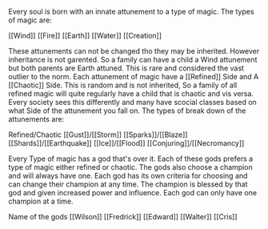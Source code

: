 Every soul is born with an innate attunement to a type of magic. The types of magic are:

[[Wind]]
[[Fire]]
[[Earth]]
[[Water]]
[[Creation]]

These attunements can not be changed tho they may be inherited. However inheritance is not garented. So a family can have a child a Wind attunement but both parents are Earth attuned. This is rare and considered the vast outlier to the norm. Each attunement of magic have a [[Refined]] Side and A [[Chaotic]] Side. This is random and is not inherited, So a family of all refined magic will quite regularly have a child that is chaotic and vis versa. Every society sees this differently and many have scocial classes based on what Side of the attunement you fall on. The types of break down of the attunements are:

Refined/Chaotic
[[Gust]]/[[Storm]]
[[Sparks]]/[[Blaze]]
[[Shards]]/[[Earthquake]]
[[Ice]]/[[Flood]]
[[Conjuring]]/[[Necromancy]] 

Every Type of magic has a god that's over it. Each of these gods prefers a type of magic either refined or chaotic. The gods also choose a champion and will always have one. Each god has its own criteria for choosing and can change their champion at any time. The champion is blessed by that god and given increased power and influence. Each god can only have one champion at a time.

Name of the gods
[[Wilson]]
[[Fredrick]]
[[Edward]]
[[Walter]]
[[Cris]]